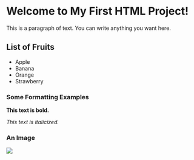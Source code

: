 <!DOCTYPE html>
<html>
<head>
  <title>My First HTML Project</title>
</head>
<body>
  <h1>Welcome to My First HTML Project!</h1>
  
  <p>This is a paragraph of text. You can write anything you want here.</p>
  
  <h2>List of Fruits</h2>
  <ul>
    <li>Apple</li>
    <li>Banana</li>
    <li>Orange</li>
    <li>Strawberry</li>
  </ul>
  
  <h3>Some Formatting Examples</h3>
  <p><strong>This text is bold.</strong></p>
  <p><em>This text is italicized.</em></p>
  
  <h3>An Image</h3>
  <img src="https://encrypted-tbn0.gstatic.com/images?q=tbn:ANd9GcQSbk2zUQFFXlz2JUe7ZdWsxj4jnB_TZNhk2A&usqp=CAU">
</body>
</html>
